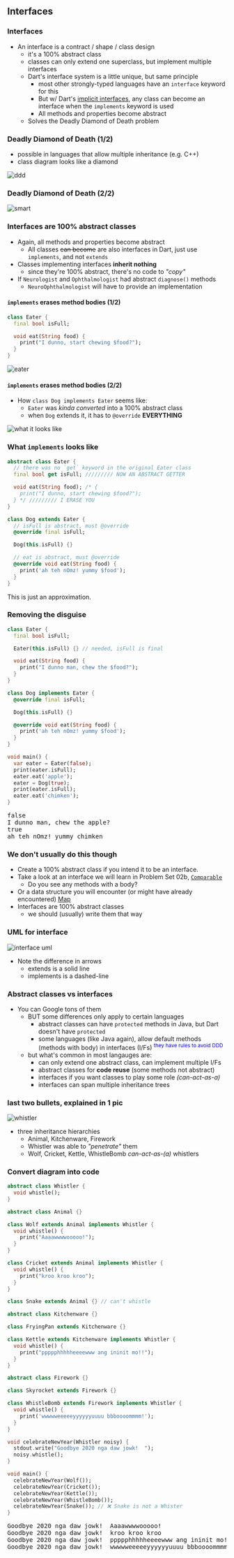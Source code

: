 Interfaces
----------



### Interfaces

* An interface is a contract / shape / class design
  - it's a 100% abstract class
  - classes can only extend one superclass, but implement multiple interfaces
  - Dart's interface system is a little unique, but same principle
    + most other strongly-typed languages have an `interface` keyword for this
    + But w/ Dart's [implicit interfaces](https://dart.dev/guides/language/language-tour#implicit-interfaces),
    any class can become an interface when the `implements` keyword is used
    + All methods and properties become abstract
  - Solves the Deadly Diamond of Death problem



### Deadly Diamond of Death (1/2)

* possible in languages that allow multiple inheritance (e.g. C++) <!-- .element style="font-size: 0.75em" -->
* class diagram looks like a diamond <!-- .element style="font-size: 0.75em" -->

![ddd](images/ddd.png)



### Deadly Diamond of Death (2/2)

![smart](images/smart.jpg)



### Interfaces are 100% abstract classes

* Again, all methods and properties become abstract
  * All classes ~~can become~~ are also interfaces in Dart, just use `implements`, and not `extends`
* Classes implementing interfaces **inherit nothing**
  - since they're 100% abstract, there's no code to _"copy"_
* If `Neurologist` and `Ophthalmologist` had abstract `diagnose()` methods
  - `NeuroOphthalmologist` will have to provide an implementation



#### `implements` erases method bodies (1/2)

```dart
class Eater {
  final bool isFull;

  void eat(String food) {
    print("I dunno, start chewing $food?");
  }
}
```

![eater](images/eater.png)



#### `implements` erases method bodies (2/2)

* How `class Dog implements Eater` seems like: <!-- .element style="font-size: 0.95em" -->
  - `Eater` was _kinda converted_ into a 100% abstract class
  - when `Dog` extends it, it has to `@override` **EVERYTHING**

![what it looks like](images/what-it-looks-like.png)



### What `implements` looks like

```dart [1-8 | 10-20]
abstract class Eater {
  // there was no `get` keyword in the original Eater class
  final bool get isFull; ///////// NOW AN ABSTRACT GETTER

  void eat(String food); /* {
    print("I dunno, start chewing $food?");
  } */ ///////// I ERASE YOU
}

class Dog extends Eater {
  // isFull is abstract, must @override
  @override final isFull;

  Dog(this.isFull) {}

  // eat is abstract, must @override
  @override void eat(String food) {
    print('ah teh nOmz! yummy $food');
  }
}
```

This is just an approximation.



### Removing the disguise

```dart [1-9 | 11-19 | 21-28]
class Eater {
  final bool isFull;

  Eater(this.isFull) {} // needed, isFull is final

  void eat(String food) {
    print("I dunno man, chew the $food?");
  }
}

class Dog implements Eater {
  @override final isFull;

  Dog(this.isFull) {}

  @override void eat(String food) {
    print('ah teh nOmz! yummy $food');
  }
}

void main() {
  var eater = Eater(false);
  print(eater.isFull);
  eater.eat('apple');
  eater = Dog(true);
  print(eater.isFull);
  eater.eat('chimken');
}
```

<pre class="fragment">
false
I dunno man, chew the apple?
true
ah teh nOmz! yummy chimken
</pre>



### We don't usually do this though

* Create a 100% abstract class if you intend it to be an interface.
* Take a look at an interface we will learn in Problem Set 02b, [`Comparable`](https://github.com/dart-lang/sdk/blob/caebd6700d5ece73b5566b33ff1daecb91dac500/sdk/lib/core/comparable.dart)
  - Do you see any methods with a body?
* Or a data structure you will encounter (or might have already encountered)
  [Map](https://github.com/dart-lang/sdk/blob/caebd6700d5ece73b5566b33ff1daecb91dac500/sdk/lib/core/map.dart)
* Interfaces are 100% abstract classes
  - we should (usually) write them that way



### UML for interface

![interface uml](images/interface-uml.png)

* Note the difference in arrows
  - extends is a solid line
  - implements is a dashed-line



### Abstract classes vs interfaces

* You can Google tons of them
  - BUT some differences only apply to certain languages
    + abstract classes can have `protected` methods in Java, but Dart doesn't have `protected`
    + some languages (like Java again), allow default methods (methods with body) in interfaces
      (I/Fs) <sup style="color: blue">they have rules to avoid DDD</sup>
  - but what's common in most langauges are:
    + can only extend one abstract class, can implement multiple I/Fs
    + abstract classes for **code reuse** (some methods not abstract)
    + interfaces if you want classes to play some role _(can-act-as-a)_
    + interfaces can span multiple inheritance trees


  
### last two bullets, explained in 1 pic

![whistler](images/whistler.png)

+ three inheritance hierarchies
  - Animal, Kitchenware, Firework
  - Whistler was able to _"penetrate"_ them
  - Wolf, Cricket, Kettle, WhistleBomb _can-act-as-(a)_ whistlers



### Convert diagram into code

```dart [1-3 | 5-17 | 19 | 21-29 | 31-39 | 41-52]
abstract class Whistler {
  void whistle();
}

abstract class Animal {}

class Wolf extends Animal implements Whistler {
  void whistle() {
    print("Aaaawwwwooooo!");
  }
}

class Cricket extends Animal implements Whistler {
  void whistle() {
    print("kroo kroo kroo");
  }
}

class Snake extends Animal {} // can't whistle

abstract class Kitchenware {}

class FryingPan extends Kitchenware {}

class Kettle extends Kitchenware implements Whistler {
  void whistle() {
    print("ppppphhhhheeeewww ang ininit mo!!");
  }
}

abstract class Firework {}

class Skyrocket extends Firework {}

class WhistleBomb extends Firework implements Whistler {
  void whistle() {
    print('wwwwweeeeeyyyyyyuuuu bbboooommmm!');
  }
}

void celebrateNewYear(Whistler noisy) {
  stdout.write("Goodbye 2020 nga daw jowk!  ");
  noisy.whistle();
}

void main() {
  celebrateNewYear(Wolf());
  celebrateNewYear(Cricket());
  celebrateNewYear(Kettle());
  celebrateNewYear(WhistleBomb());
  celebrateNewYear(Snake()); // ❌ Snake is not a Whister
}
```

<pre>
Goodbye 2020 nga daw jowk!  Aaaawwwwooooo!
Goodbye 2020 nga daw jowk!  kroo kroo kroo
Goodbye 2020 nga daw jowk!  ppppphhhhheeeewww ang ininit mo!!
Goodbye 2020 nga daw jowk!  wwwwweeeeeyyyyyyuuuu bbboooommmm!
</pre>